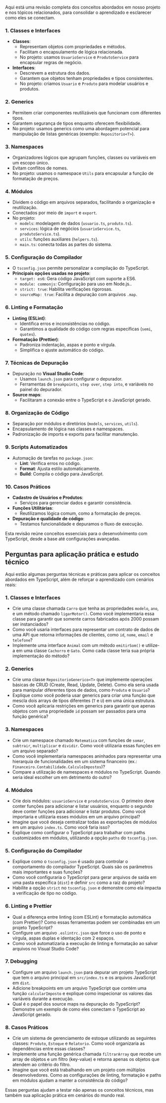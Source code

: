 Aqui está uma revisão completa dos conceitos abordados em nosso projeto e nos tópicos relacionados, para consolidar o aprendizado e esclarecer como eles se conectam.
### **1. Classes e Interfaces**

- **Classes**:
    - Representam objetos com propriedades e métodos.
    - Facilitam o encapsulamento de lógica relacionada.
    - No projeto: usamos `UsuarioService` e `ProdutoService` para encapsular regras de negócio.
- **Interfaces**:
    - Descrevem a estrutura dos dados.
    - Garantem que objetos tenham propriedades e tipos consistentes.
    - No projeto: criamos `Usuario` e `Produto` para modelar usuários e produtos.
### **2. Generics**

- Permitem criar componentes reutilizáveis que funcionam com diferentes tipos.
- Garantem segurança de tipos enquanto oferecem flexibilidade.
- No projeto: usamos generics como uma abordagem potencial para manipulação de listas genéricas (exemplo: `Repositorio<T>`).

### **3. Namespaces**

- Organizadores lógicos que agrupam funções, classes ou variáveis em um escopo único.
- Evitam conflitos de nomes.
- No projeto: usamos o namespace `Utils` para encapsular a função de formatação de preços.

### **4. Módulos**

- Dividem o código em arquivos separados, facilitando a organização e reutilização.
- Conectados por meio de `import` e `export`.
- No projeto:
    - `models`: modelagem de dados (`usuario.ts`, `produto.ts`).
    - `services`: lógica de negócios (`usuarioService.ts`, `produtoService.ts`).
    - `utils`: funções auxiliares (`helpers.ts`).
    - `main.ts`: conecta todas as partes do sistema.

### **5. Configuração do Compilador**

- O `tsconfig.json` permite personalizar a compilação do TypeScript.
- **Principais opções usadas no projeto**:
    - `target: es6`: Gera código JavaScript com suporte a ES6.
    - `module: commonjs`: Configuração para uso em Node.js..
    - `strict: true`: Habilita verificações rigorosas.
    - `sourceMap: true`: Facilita a depuração com arquivos `.map`.

### **6. Linting e Formatação**

- **Linting (ESLint)**:
    - Identifica erros e inconsistências no código.
    - Garantimos a qualidade do código com regras específicas (`semi`, `quotes`).
- **Formatação (Prettier)**:
    - Padroniza indentação, aspas e ponto e vírgula.
    - Simplifica o ajuste automático do código.

### **7. Técnicas de Depuração**

- Depuração no **Visual Studio Code**:
    - Usamos `launch.json` para configurar o depurador.
    - Ferramentas de `breakpoints`, `step over`, `step into`, e variáveis no painel do depurador.
- **Source maps**:
    - Facilitaram a conexão entre o TypeScript e o JavaScript gerado.

### **8. Organização de Código**

- Separação por módulos e diretórios (`models`, `services`, `utils`).
- Encapsulamento de lógica nas classes e namespaces.
- Padronização de imports e exports para facilitar manutenção.

### **9. Scripts Automatizados**

- Automação de tarefas no `package.json`:
    - **Lint**: Verifica erros no código.
    - **Format**: Ajusta estilo automaticamente.
    - **Build**: Compila o código para JavaScript.

### **10. Casos Práticos**

- **Cadastro de Usuários e Produtos**:
    - Serviços para gerenciar dados e garantir consistência.
- **Funções Utilitárias**:
    - Reutilizamos lógica comum, como a formatação de preços.
- **Depuração e qualidade de código**:
    - Testamos funcionalidade e depuramos o fluxo de execução.

Esta revisão reúne conceitos essenciais para o desenvolvimento com TypeScript, desde a base até configurações avançadas.


## Perguntas para aplicação prática e estudo técnico

Aqui estão algumas perguntas técnicas e práticas para aplicar os conceitos abordados em TypeScript, além de reforçar o aprendizado com cenários reais:

### **1. Classes e Interfaces**

- Crie uma classe chamada `Carro` que tenha as propriedades `modelo`, `ano`, e um método chamado `ligarMotor()`. Como você implementaria essa classe para garantir que somente carros fabricados após 2000 possam ser instanciados?
- Como você usaria interfaces para representar um contrato de dados de uma API que retorna informações de clientes, como `id`, `nome`, `email` e `telefone`?
- Implemente uma interface `Animal` com um método `emitirSom()` e utilize-a em uma classe `Cachorro` e `Gato`. Como cada classe teria sua própria implementação do método?

### **2. Generics**

- Crie uma classe `RepositorioGenerico<T>` que implemente operações básicas de CRUD (Create, Read, Update, Delete). Como ela seria usada para manipular diferentes tipos de dados, como `Produto` e `Usuario`?
- Explique como você poderia usar generics para criar uma função que mescla dois arrays de tipos diferentes (`T` e `U`) em uma única estrutura.
- Como você aplicaria restrições em generics para garantir que apenas objetos com uma propriedade `id` possam ser passados para uma função genérica?

### **3. Namespaces**

- Crie um namespace chamado `Matematica` com funções de `somar`, `subtrair`, `multiplicar` e `dividir`. Como você utilizaria essas funções em um arquivo separado?
- Como você implementaria namespaces aninhados para representar uma hierarquia de funcionalidades em um sistema financeiro (ex.: `Financeiro.Contabilidade.CalculoImpostos`)?
- Compare a utilização de namespaces e módulos no TypeScript. Quando seria ideal escolher um em detrimento do outro?

### **4. Módulos**

- Crie dois módulos: `usuarioService` e `produtoService`. O primeiro deve conter funções para adicionar e listar usuários, enquanto o segundo deve conter funções para adicionar e listar produtos. Como você importaria e utilizaria esses módulos em um arquivo principal?
- Imagine que você deseja centralizar todas as exportações de módulos em um arquivo `index.ts`. Como você faria isso?
- Explique como configurar o TypeScript para trabalhar com paths customizados em módulos, utilizando a opção `paths` do `tsconfig.json`.

### **5. Configuração do Compilador**

- Explique como o `tsconfig.json` é usado para controlar o comportamento do compilador TypeScript. Quais são os parâmetros mais importantes e suas funções?
- Como você configuraria o TypeScript para gerar arquivos de saída em uma pasta específica (`dist`) e definir `src` como a raiz do projeto?
- Habilite a opção `strict` no `tsconfig.json` e demonstre como ela impacta a verificação de tipo no código.

### **6. Linting e Prettier**

- Qual a diferença entre linting (com ESLint) e formatação automática (com Prettier)? Como essas ferramentas podem ser combinadas em um projeto TypeScript?
- Configure um arquivo `.eslintrc.json` que force o uso de ponto e vírgula, aspas duplas e identação com 2 espaços.
- Como você automatizaria a execução de linting e formatação ao salvar arquivos no Visual Studio Code?

### **7. Debugging**

- Configure um arquivo `launch.json` para depurar um projeto TypeScript que tem o arquivo principal em `src/index.ts` e os arquivos JavaScript em `dist`.
- Adicione breakpoints em um arquivo TypeScript que contém uma função `calcularImposto` e explique como inspecionar os valores das variáveis durante a execução.
- Qual é o papel dos source maps na depuração do TypeScript? Demonstre um exemplo de como eles conectam o TypeScript ao JavaScript gerado.

### **8. Casos Práticos**

- Crie um sistema de gerenciamento de estoque utilizando as seguintes classes: `Produto`, `Estoque` e `Relatorio`. Como você organizaria as dependências entre essas classes?
- Implemente uma função genérica chamada `filtrarArray` que recebe um array de objetos e um filtro (key-value) e retorna apenas os objetos que atendem ao critério do filtro.
- Imagine que você está trabalhando em um projeto com múltiplos desenvolvedores. Como as configurações de linting, formatação e paths em módulos ajudam a manter a consistência do código?

Essas perguntas ajudam a testar não apenas os conceitos técnicos, mas também sua aplicação prática em cenários do mundo real.

